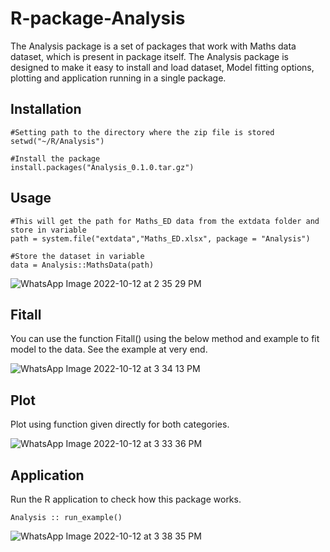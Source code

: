 # R-package-Analysis

The Analysis package is a set of packages that work with Maths data dataset, which is present in package itself. The Analysis package is designed to make it easy to install and load dataset, Model fitting options, plotting and application running in a single package.


## Installation


```
#Setting path to the directory where the zip file is stored
setwd("~/R/Analysis")

#Install the package
install.packages("Analysis_0.1.0.tar.gz")

```

## Usage

```
#This will get the path for Maths_ED data from the extdata folder and store in variable
path = system.file("extdata","Maths_ED.xlsx", package = "Analysis")

#Store the dataset in variable
data = Analysis::MathsData(path)
```
![WhatsApp Image 2022-10-12 at 2 35 29 PM](https://user-images.githubusercontent.com/20254772/195383103-44b7f399-b62e-4ec6-8745-4ee2aaff3dc1.jpeg)

## Fitall

You can use the function Fitall() using the below method and example to fit model to the data. See the example at very end.

![WhatsApp Image 2022-10-12 at 3 34 13 PM](https://user-images.githubusercontent.com/20254772/195383519-3db454f5-cecd-43f3-b77d-91eff13a51c3.jpeg)

## Plot

Plot using function given directly for both categories.

![WhatsApp Image 2022-10-12 at 3 33 36 PM](https://user-images.githubusercontent.com/20254772/195383618-1a42c68c-038b-4c3b-affa-a15b68e1e244.jpeg)

## Application

Run the R application to check how this package works. 

```
Analysis :: run_example()
```

![WhatsApp Image 2022-10-12 at 3 38 35 PM](https://user-images.githubusercontent.com/20254772/195383751-dfff804a-c060-422b-aa64-805c307d6931.jpeg)

